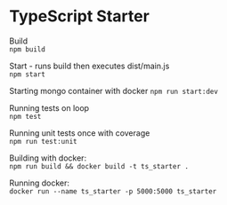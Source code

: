 # TypeScript Starter

Build  
`npm build`


Start - runs build then executes dist/main.js  
`npm start`

Starting mongo container with docker 
`npm run start:dev`

Running tests on loop  
`npm test`

Running unit tests once with coverage  
`npm run test:unit`

Building with docker:  
`npm run build && docker build -t ts_starter .`

Running docker:  
`docker run --name ts_starter -p 5000:5000 ts_starter`
